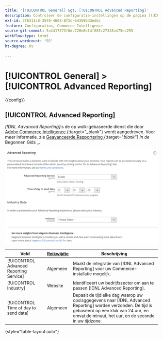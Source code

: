 ```yaml
---
title: '[!UICONTROL General] &gt; [!UICONTROL Advanced Reporting]'
description: Controleer de configuratie-instellingen op de pagina [!UICONTROL General] &gt; [!UICONTROL Advanced Reporting] van Commerce Admin.
exl-id: 3f6311c8-3849-4608-8f2c-64359bd3edbc
feature: Configuration, Commerce Intelligence
source-git-commit: 5a4417373f6dc720e8e14f883c27348a475ec255
workflow-type: tm+mt
source-wordcount: '92'
ht-degree: 0%

---
```


# [!UICONTROL General] > [!UICONTROL Advanced Reporting]

{{config}}

## [!UICONTROL Advanced Reporting]

_[!DNL Advanced Reporting]_&#x200B;is de op wolk-gebaseerde dienst die door [ Adobe Commerce Intelligence ][1]{:target="_blank"} wordt aangedreven. Voor meer informatie, zie [ Geavanceerde Rapportering ][2]{:target="_blank"} in de_ Begonnen Gids _.

![ Geavanceerde Rapportering ](./assets/advanced-reporting.png)<!-- zoom -->

<!-- [Advanced Reporting](https://experienceleague.adobe.com/nl/docs/commerce-admin/start/reporting/business-intelligence#advanced-reporting) -->

| Veld | [ Reikwijdte ](../../getting-started/websites-stores-views.md#scope-settings) | Beschrijving |
|--- |--- |--- |
| [!UICONTROL Advanced Reporting Service] | Algemeen | Maakt de integratie van [!DNL Advanced Reporting] voor uw Commerce-installatie mogelijk. |
| [!UICONTROL Industry] | Website | Identificeert uw bedrijfssector om aan te passen [!DNL Advanced Reporting]. |
| [!UICONTROL Time of day to send data] | Algemeen | Bepaalt de tijd elke dag waarop uw opslaggegevens naar [!DNL Advanced Reporting] worden verzonden. De tijd is gebaseerd op een klok van 24 uur, en omvat de minuut, het uur, en de seconde in uw tijdzone. |

{style="table-layout:auto"}

[1]: https://experienceleague.adobe.com/docs/commerce-business-intelligence/mbi/getting-started.html?lang=nl-NL
[2]: https://experienceleague.adobe.com/docs/commerce-admin/start/reporting/business-intelligence.html?lang=nl-NL#advanced-reporting
